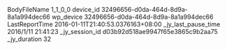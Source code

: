﻿<?xml version="1.0" encoding="utf-8"?>
<SerializableDictionaryOfStringObject>
  <SerializableDictionary>
    <key>
      <string>BodyFileName</string>
    </key>
    <value>
      <anyType xmlns:q1="http://www.w3.org/2001/XMLSchema" p5:type="q1:string" xmlns:p5="http://www.w3.org/2001/XMLSchema-instance">1_1_0_0</anyType>
    </value>
  </SerializableDictionary>
  <SerializableDictionary>
    <key>
      <string>device_id</string>
    </key>
    <value>
      <anyType xmlns:q1="http://www.w3.org/2001/XMLSchema" p5:type="q1:string" xmlns:p5="http://www.w3.org/2001/XMLSchema-instance">32496656-d0da-464d-8d9a-8a1a994dec66</anyType>
    </value>
  </SerializableDictionary>
  <SerializableDictionary>
    <key>
      <string>wp_device</string>
    </key>
    <value>
      <anyType xmlns:q1="http://www.w3.org/2001/XMLSchema" p5:type="q1:string" xmlns:p5="http://www.w3.org/2001/XMLSchema-instance">32496656-d0da-464d-8d9a-8a1a994dec66</anyType>
    </value>
  </SerializableDictionary>
  <SerializableDictionary>
    <key>
      <string>LastReportTime</string>
    </key>
    <value>
      <anyType xmlns:q1="http://www.w3.org/2001/XMLSchema" p5:type="q1:dateTime" xmlns:p5="http://www.w3.org/2001/XMLSchema-instance">2016-01-11T21:40:53.0376163+08:00</anyType>
    </value>
  </SerializableDictionary>
  <SerializableDictionary>
    <key>
      <string>_jy_last_pause_time</string>
    </key>
    <value>
      <anyType xmlns:q1="http://www.w3.org/2001/XMLSchema" p5:type="q1:string" xmlns:p5="http://www.w3.org/2001/XMLSchema-instance">2016/1/11 21:41:23</anyType>
    </value>
  </SerializableDictionary>
  <SerializableDictionary>
    <key>
      <string>_jy_session_id</string>
    </key>
    <value>
      <anyType xmlns:q1="http://www.w3.org/2001/XMLSchema" p5:type="q1:string" xmlns:p5="http://www.w3.org/2001/XMLSchema-instance">d03b92d518ae9947f65e3865c9b2aa75</anyType>
    </value>
  </SerializableDictionary>
  <SerializableDictionary>
    <key>
      <string>_jy_duration</string>
    </key>
    <value>
      <anyType xmlns:q1="http://www.w3.org/2001/XMLSchema" p5:type="q1:int" xmlns:p5="http://www.w3.org/2001/XMLSchema-instance">32</anyType>
    </value>
  </SerializableDictionary>
</SerializableDictionaryOfStringObject>